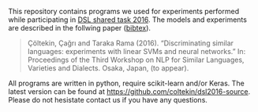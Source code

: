 This repository contains programs we used for experiments performed 
while participating in [DSL shared task 2016](http://ttg.uni-saarland.de/vardial2016/dsl2016.html).
The models and experiments are described in the follwing paper ([bibtex](dsl2016.bib)).

> Çöltekin, Çağrı and Taraka Rama (2016). “Discriminating similar languages: experiments with linear SVMs and neural networks.” In: Proceedings of the Third Workshop on NLP for Similar Languages, Varieties and Dialects. Osaka, Japan, (to appear).

All programs are written in python, require scikit-learn and/or Keras.
The latest version can be found at https://github.com/coltekin/dsl2016-source.
Please do not hesistate contact us if you have any questions.
